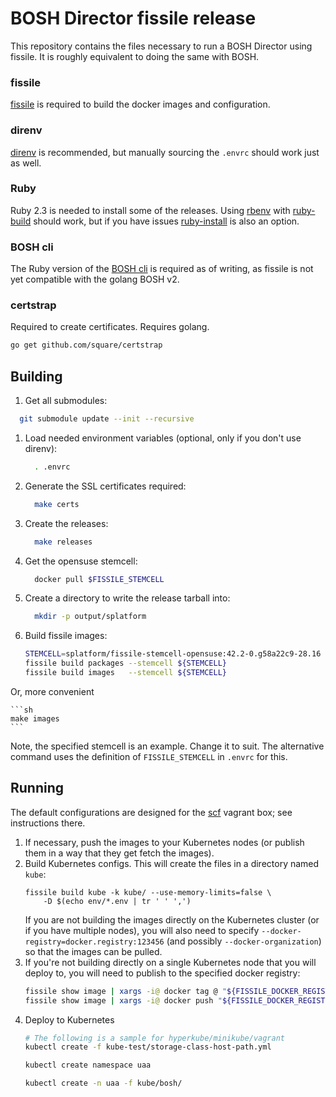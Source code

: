 # BOSH Director fissile release

This repository contains the files necessary to run a BOSH Director using fissile.
It is roughly equivalent to doing the same with BOSH.

### fissile

[fissile] is required to build the docker images and configuration.

[fissile]: https://github.com/suse/fissile

### direnv
[direnv] is recommended, but manually sourcing the `.envrc` should work just as
well.

[direnv]: https://github.com/direnv/direnv/

### Ruby
Ruby 2.3 is needed to install some of the releases.  Using [rbenv] with
[ruby-build] should work, but if you have issues [ruby-install] is also an
option.

[rbenv]: https://github.com/sstephenson/rbenv
[ruby-build]: https://github.com/rbenv/ruby-build
[ruby-install]: https://github.com/postmodern/ruby-install/

### BOSH cli
The Ruby version of the [BOSH cli] is required as of writing, as fissile is not
yet compatible with the golang BOSH v2.

[BOSH cli]: https://rubygems.org/gems/bosh_cli

### certstrap
Required to create certificates. Requires golang.
```sh
go get github.com/square/certstrap
```
## Building

1. Get all submodules:
  ```sh
    git submodule update --init --recursive
  ```

1. Load needed environment variables (optional, only if you don't use direnv):

   ```sh
     . .envrc
   ```

1. Generate the SSL certificates required:

    ```sh
      make certs
    ```

1. Create the releases:

   ```sh
     make releases
   ```

1. Get the opensuse stemcell:

   ```sh
     docker pull $FISSILE_STEMCELL
   ```

1. Create a directory to write the release tarball into:

   ```sh
     mkdir -p output/splatform
   ```

1. Build fissile images:

   ```sh
   STEMCELL=splatform/fissile-stemcell-opensuse:42.2-0.g58a22c9-28.16
   fissile build packages --stemcell ${STEMCELL}
   fissile build images   --stemcell ${STEMCELL}
   ```

Or, more convenient

    ```sh
    make images
    ```

Note, the specified stemcell is an example. Change it to suit.  The
alternative command uses the definition of `FISSILE_STEMCELL` in
`.envrc` for this.

## Running

The default configurations are designed for the [scf] vagrant box; see
instructions there.

[scf]: https://github.com/suse/scf

1. If necessary, push the images to your Kubernetes nodes (or publish them in a
    way that they get fetch the images).
2. Build Kubernetes configs. This will create the files in a directory named `kube`:
    ```
    fissile build kube -k kube/ --use-memory-limits=false \
        -D $(echo env/*.env | tr ' ' ',')
    ```
    If you are not building the images directly on the Kubernetes cluster (or if
    you have multiple nodes), you will also need to specify
    `--docker-registry=docker.registry:123456` (and possibly
    `--docker-organization`) so that the images can be pulled.
3. If you're not building directly on a single Kubernetes node that you will
   deploy to, you will need to publish to the specified docker registry:
   ```sh
   fissile show image | xargs -i@ docker tag @ "${FISSILE_DOCKER_REGISTRY}/@"
   fissile show image | xargs -i@ docker push "${FISSILE_DOCKER_REGISTRY}/@"
   ```
4. Deploy to Kubernetes
    ```sh
    # The following is a sample for hyperkube/minikube/vagrant
    kubectl create -f kube-test/storage-class-host-path.yml

    kubectl create namespace uaa

    kubectl create -n uaa -f kube/bosh/
    ```
